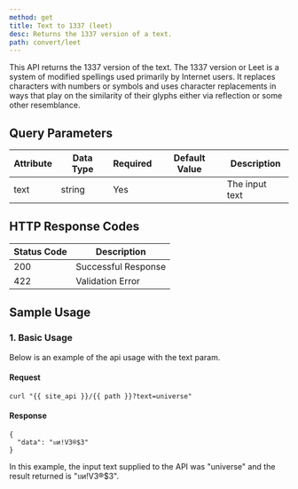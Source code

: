 ```yaml
---
method: get
title: Text to 1337 (leet)
desc: Returns the 1337 version of a text.
path: convert/leet
---
```


This API returns the 1337 version of the text. The 1337 version or Leet is a system of modified spellings used primarily by Internet users. It replaces characters with numbers or symbols and uses character replacements in ways that play on the similarity of their glyphs either via reflection or some other resemblance.

## Query Parameters

| Attribute | Data Type | Required | Default Value |Description |
| ----------- | ----------- | -----------  | ----------- | ----------- |
| text | string | Yes | | The input text  |

## HTTP Response Codes

| Status Code | Description |
| ----------- | ----------- |
| 200 | Successful Response |
| 422 | Validation Error |

## Sample Usage

### 1. Basic Usage

Below is an example of the api usage with the text param. 

#### Request

```
curl "{{ site_api }}/{{ path }}?text=universe"
```

#### Response

```
{
  "data": "บи!V3®$3"
}
```

In this example, the input text supplied to the API was "universe" and the result returned is "บи!V3®$3".
